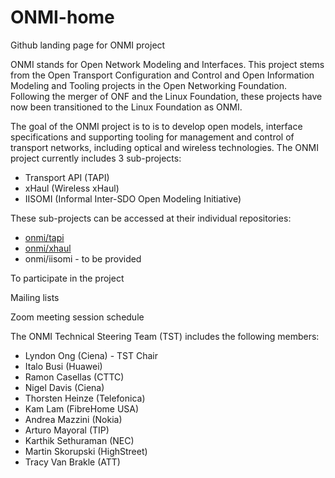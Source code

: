 # ONMI-home
Github landing page for ONMI project

ONMI stands for Open Network Modeling and Interfaces. This project stems from the Open Transport Configuration and Control and Open Information Modeling and Tooling projects in the Open Networking Foundation. Following the merger of ONF and the Linux Foundation, these projects have now been transitioned to the Linux Foundation as ONMI.

The goal of the ONMI project is to is to develop open models, interface specifications and supporting tooling for management and control of transport networks, including optical and wireless technologies. The ONMI project currently includes 3 sub-projects:
- Transport API (TAPI)
- xHaul (Wireless xHaul)
- IISOMI (Informal Inter-SDO Open Modeling Initiative)

These sub-projects can be accessed at their individual repositories:
- [onmi/tapi](https://github.com/OpenNetworkingFoundation/TAPI)
- [onmi/xhaul](https://github.com/Open-Network-Models-and-Interfaces-ONMI/xhaul-home/tree/main)
- onmi/iisomi - to be provided

To participate in the project

Mailing lists

Zoom meeting session schedule

The ONMI Technical Steering Team (TST) includes the following members:
- Lyndon Ong (Ciena) - TST Chair
- Italo Busi (Huawei)
- Ramon Casellas (CTTC)
- Nigel Davis (Ciena)
- Thorsten Heinze (Telefonica)
- Kam Lam (FibreHome USA)
- Andrea Mazzini (Nokia)
- Arturo Mayoral (TIP)
- Karthik Sethuraman (NEC)
- Martin Skorupski (HighStreet)
- Tracy Van Brakle (ATT)
